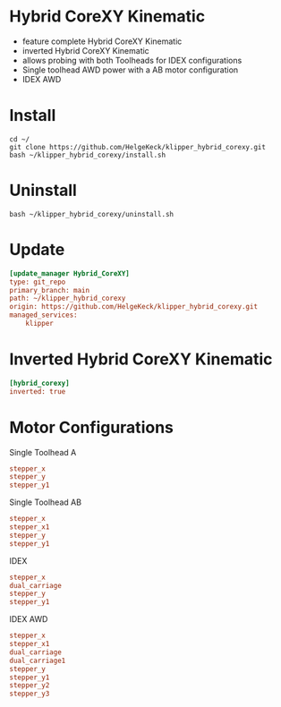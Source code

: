 # Hybrid CoreXY Kinematic
- feature complete Hybrid CoreXY Kinematic
- inverted Hybrid CoreXY Kinematic
- allows probing with both Toolheads for IDEX configurations
- Single toolhead AWD power with a AB motor configuration
- IDEX AWD

# Install 
```
cd ~/
git clone https://github.com/HelgeKeck/klipper_hybrid_corexy.git
bash ~/klipper_hybrid_corexy/install.sh
```

# Uninstall 
```
bash ~/klipper_hybrid_corexy/uninstall.sh
```

# Update
```ini
[update_manager Hybrid_CoreXY]
type: git_repo
primary_branch: main
path: ~/klipper_hybrid_corexy
origin: https://github.com/HelgeKeck/klipper_hybrid_corexy.git
managed_services:
	klipper
```

# Inverted Hybrid CoreXY Kinematic
```ini
[hybrid_corexy]
inverted: true
```

# Motor Configurations
Single Toolhead A
```ini
stepper_x
stepper_y
stepper_y1
```

Single Toolhead AB
```ini
stepper_x
stepper_x1
stepper_y
stepper_y1
```

IDEX 
```ini
stepper_x
dual_carriage
stepper_y
stepper_y1
```

IDEX AWD
```ini
stepper_x
stepper_x1
dual_carriage
dual_carriage1
stepper_y
stepper_y1
stepper_y2
stepper_y3
```
